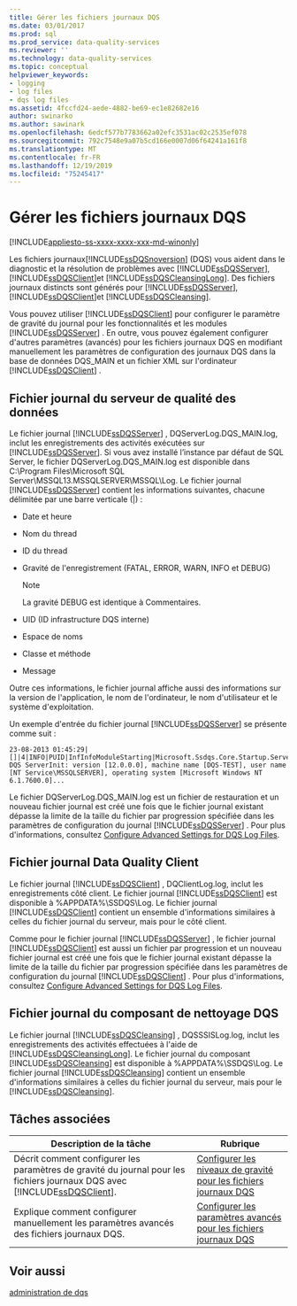 ```yaml
---
title: Gérer les fichiers journaux DQS
ms.date: 03/01/2017
ms.prod: sql
ms.prod_service: data-quality-services
ms.reviewer: ''
ms.technology: data-quality-services
ms.topic: conceptual
helpviewer_keywords:
- logging
- log files
- dqs log files
ms.assetid: 4fccfd24-aede-4882-be69-ec1e82682e16
author: swinarko
ms.author: sawinark
ms.openlocfilehash: 6edcf577b7783662a02efc3531ac02c2535ef078
ms.sourcegitcommit: 792c7548e9a07b5cd166e0007d06f64241a161f8
ms.translationtype: MT
ms.contentlocale: fr-FR
ms.lasthandoff: 12/19/2019
ms.locfileid: "75245417"
---
```

# <a name="manage-dqs-log-files"></a>Gérer les fichiers journaux DQS

[!INCLUDE[appliesto-ss-xxxx-xxxx-xxx-md-winonly](../includes/appliesto-ss-xxxx-xxxx-xxx-md-winonly.md)]

  Les fichiers journaux[!INCLUDE[ssDQSnoversion](../includes/ssdqsnoversion-md.md)] (DQS) vous aident dans le diagnostic et la résolution de problèmes avec [!INCLUDE[ssDQSServer](../includes/ssdqsserver-md.md)], [!INCLUDE[ssDQSClient](../includes/ssdqsclient-md.md)]et [!INCLUDE[ssDQSCleansingLong](../includes/ssdqscleansinglong-md.md)]. Des fichiers journaux distincts sont générés pour [!INCLUDE[ssDQSServer](../includes/ssdqsserver-md.md)], [!INCLUDE[ssDQSClient](../includes/ssdqsclient-md.md)]et [!INCLUDE[ssDQSCleansing](../includes/ssdqscleansing-md.md)].  
  
 Vous pouvez utiliser [!INCLUDE[ssDQSClient](../includes/ssdqsclient-md.md)] pour configurer le paramètre de gravité du journal pour les fonctionnalités et les modules [!INCLUDE[ssDQSServer](../includes/ssdqsserver-md.md)] . En outre, vous pouvez également configurer d'autres paramètres (avancés) pour les fichiers journaux DQS en modifiant manuellement les paramètres de configuration des journaux DQS dans la base de données DQS_MAIN et un fichier XML sur l'ordinateur [!INCLUDE[ssDQSClient](../includes/ssdqsclient-md.md)] .  
  
##  <a name="DQSServer"></a>Fichier journal du serveur de qualité des données  
 Le fichier journal [!INCLUDE[ssDQSServer](../includes/ssdqsserver-md.md)] , DQServerLog.DQS_MAIN.log, inclut les enregistrements des activités exécutées sur [!INCLUDE[ssDQSServer](../includes/ssdqsserver-md.md)]. Si vous avez installé l’instance par défaut de SQL Server, le fichier DQServerLog.DQS_MAIN.log est disponible dans C:\Program Files\Microsoft SQL Server\MSSQL13.MSSQLSERVER\MSSQL\Log. Le fichier journal [!INCLUDE[ssDQSServer](../includes/ssdqsserver-md.md)] contient les informations suivantes, chacune délimitée par une barre verticale (|) :  
  
-   Date et heure  
  
-   Nom du thread  
  
-   ID du thread  
  
-   Gravité de l'enregistrement (FATAL, ERROR, WARN, INFO et DEBUG)  
  
    > [!NOTE]  
    >  La gravité DEBUG est identique à Commentaires.  
  
-   UID (ID infrastructure DQS interne)  
  
-   Espace de noms  
  
-   Classe et méthode  
  
-   Message  
  
 Outre ces informations, le fichier journal affiche aussi des informations sur la version de l'application, le nom de l'ordinateur, le nom d'utilisateur et le système d'exploitation.  
  
 Un exemple d'entrée du fichier journal [!INCLUDE[ssDQSServer](../includes/ssdqsserver-md.md)] se présente comme suit :  
  
```  
23-08-2013 01:45:29|[]|4|INFO|PUID|InfInfoModuleStarting|Microsoft.Ssdqs.Core.Startup.ServerInit|Starting DQS ServerInit: version [12.0.0.0], machine name [DQS-TEST], user name [NT Service\MSSQLSERVER], operating system [Microsoft Windows NT 6.1.7600.0]...  
```  
  
 Le fichier DQServerLog.DQS_MAIN.log est un fichier de restauration et un nouveau fichier journal est créé une fois que le fichier journal existant dépasse la limite de la taille du fichier par progression spécifiée dans les paramètres de configuration du journal [!INCLUDE[ssDQSServer](../includes/ssdqsserver-md.md)] . Pour plus d'informations, consultez [Configure Advanced Settings for DQS Log Files](../data-quality-services/configure-advanced-settings-for-dqs-log-files.md).  
  
##  <a name="DQSClient"></a>Fichier journal Data Quality Client  
 Le fichier journal [!INCLUDE[ssDQSClient](../includes/ssdqsclient-md.md)] , DQClientLog.log, inclut les enregistrements côté client. Le fichier journal [!INCLUDE[ssDQSClient](../includes/ssdqsclient-md.md)] est disponible à %APPDATA%\SSDQS\Log. Le fichier journal [!INCLUDE[ssDQSClient](../includes/ssdqsclient-md.md)] contient un ensemble d'informations similaires à celles du fichier journal du serveur, mais pour le côté client.  
  
 Comme pour le fichier journal [!INCLUDE[ssDQSServer](../includes/ssdqsserver-md.md)] , le fichier journal [!INCLUDE[ssDQSClient](../includes/ssdqsclient-md.md)] est aussi un fichier par progression et un nouveau fichier journal est créé une fois que le fichier journal existant dépasse la limite de la taille du fichier par progression spécifiée dans les paramètres de configuration du journal [!INCLUDE[ssDQSClient](../includes/ssdqsclient-md.md)] . Pour plus d'informations, consultez [Configure Advanced Settings for DQS Log Files](../data-quality-services/configure-advanced-settings-for-dqs-log-files.md).  
  
##  <a name="DQSCleansing"></a>Fichier journal du composant de nettoyage DQS  
 Le fichier journal [!INCLUDE[ssDQSCleansing](../includes/ssdqscleansing-md.md)] , DQSSSISLog.log, inclut les enregistrements des activités effectuées à l'aide de [!INCLUDE[ssDQSCleansingLong](../includes/ssdqscleansinglong-md.md)]. Le fichier journal du composant [!INCLUDE[ssDQSCleansing](../includes/ssdqscleansing-md.md)] est disponible à %APPDATA%\SSDQS\Log. Le fichier journal [!INCLUDE[ssDQSCleansing](../includes/ssdqscleansing-md.md)] contient un ensemble d'informations similaires à celles du fichier journal du serveur, mais pour le [!INCLUDE[ssDQSCleansing](../includes/ssdqscleansing-md.md)].  
  
##  <a name="RT"></a>Tâches associées  
  
|Description de la tâche|Rubrique|  
|----------------------|-----------|  
|Décrit comment configurer les paramètres de gravité du journal pour les fichiers journaux DQS avec [!INCLUDE[ssDQSClient](../includes/ssdqsclient-md.md)].|[Configurer les niveaux de gravité pour les fichiers journaux DQS](../data-quality-services/configure-severity-levels-for-dqs-log-files.md)|  
|Explique comment configurer manuellement les paramètres avancés des fichiers journaux DQS.|[Configurer les paramètres avancés pour les fichiers journaux DQS](../data-quality-services/configure-advanced-settings-for-dqs-log-files.md)|  
  
## <a name="see-also"></a>Voir aussi  
 [administration de dqs](../data-quality-services/dqs-administration.md)  
  
  
